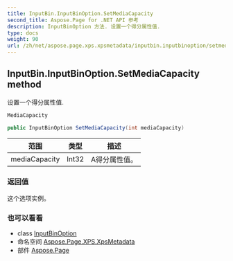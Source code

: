 ```yaml
---
title: InputBin.InputBinOption.SetMediaCapacity
second_title: Aspose.Page for .NET API 参考
description: InputBinOption 方法. 设置一个得分属性值.
type: docs
weight: 90
url: /zh/net/aspose.page.xps.xpsmetadata/inputbin.inputbinoption/setmediacapacity/
---
```

## InputBin.InputBinOption.SetMediaCapacity method

设置一个得分属性值.

```csharp
MediaCapacity
```

```csharp
public InputBinOption SetMediaCapacity(int mediaCapacity)
```

| 范围 | 类型 | 描述 |
| --- | --- | --- |
| mediaCapacity | Int32 | A得分属性值。 |

### 返回值

这个选项实例。

### 也可以看看

* class [InputBinOption](../)
* 命名空间 [Aspose.Page.XPS.XpsMetadata](../../inputbin.inputbinoption/)
* 部件 [Aspose.Page](../../../)


